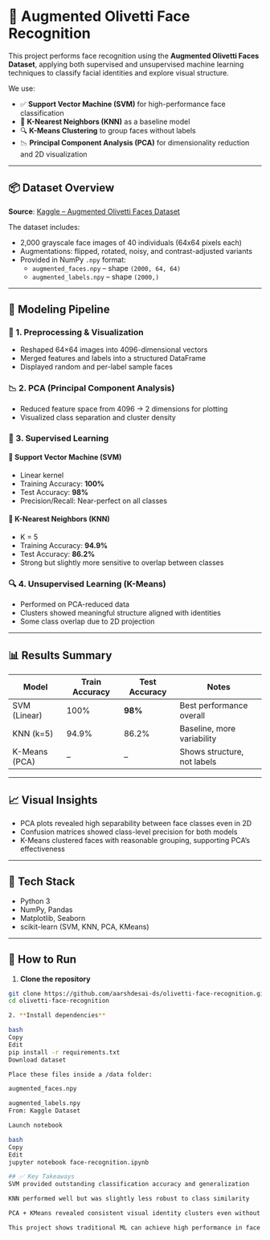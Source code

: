 # 🧠 Augmented Olivetti Face Recognition

This project performs face recognition using the **Augmented Olivetti Faces Dataset**, applying both supervised and unsupervised machine learning techniques to classify facial identities and explore visual structure.

We use:
- ✅ **Support Vector Machine (SVM)** for high-performance face classification
- 👥 **K-Nearest Neighbors (KNN)** as a baseline model
- 🔍 **K-Means Clustering** to group faces without labels
- 📉 **Principal Component Analysis (PCA)** for dimensionality reduction and 2D visualization

---

## 📦 Dataset Overview

**Source**: [Kaggle – Augmented Olivetti Faces Dataset](https://www.kaggle.com/datasets/martininf1n1ty/olivetti-faces-augmented-dataset)

The dataset includes:
- 2,000 grayscale face images of 40 individuals (64x64 pixels each)
- Augmentations: flipped, rotated, noisy, and contrast-adjusted variants
- Provided in NumPy `.npy` format:
  - `augmented_faces.npy` – shape `(2000, 64, 64)`
  - `augmented_labels.npy` – shape `(2000,)`

---

## 🧠 Modeling Pipeline

### 📌 1. Preprocessing & Visualization
- Reshaped 64×64 images into 4096-dimensional vectors
- Merged features and labels into a structured DataFrame
- Displayed random and per-label sample faces

### 📉 2. PCA (Principal Component Analysis)
- Reduced feature space from 4096 → 2 dimensions for plotting
- Visualized class separation and cluster density

### 🤖 3. Supervised Learning

#### 🌟 Support Vector Machine (SVM)
- Linear kernel
- Training Accuracy: **100%**
- Test Accuracy: **98%**
- Precision/Recall: Near-perfect on all classes

#### 👥 K-Nearest Neighbors (KNN)
- K = 5
- Training Accuracy: **94.9%**
- Test Accuracy: **86.2%**
- Strong but slightly more sensitive to overlap between classes

### 🔍 4. Unsupervised Learning (K-Means)
- Performed on PCA-reduced data
- Clusters showed meaningful structure aligned with identities
- Some class overlap due to 2D projection

---

## 📊 Results Summary

| Model         | Train Accuracy | Test Accuracy | Notes                      |
|---------------|----------------|---------------|----------------------------|
| SVM (Linear)  | 100%           | **98%**       | Best performance overall   |
| KNN (k=5)     | 94.9%          | 86.2%         | Baseline, more variability |
| K-Means (PCA) | –              | –             | Shows structure, not labels|

---

## 📈 Visual Insights

- PCA plots revealed high separability between face classes even in 2D
- Confusion matrices showed class-level precision for both models
- K-Means clustered faces with reasonable grouping, supporting PCA’s effectiveness

---

## 🧰 Tech Stack

- Python 3
- NumPy, Pandas
- Matplotlib, Seaborn
- scikit-learn (SVM, KNN, PCA, KMeans)

---

## 🚀 How to Run

1. **Clone the repository**

```bash
git clone https://github.com/aarshdesai-ds/olivetti-face-recognition.git
cd olivetti-face-recognition

2. **Install dependencies**

bash
Copy
Edit
pip install -r requirements.txt
Download dataset

Place these files inside a /data folder:

augmented_faces.npy

augmented_labels.npy
From: Kaggle Dataset

Launch notebook

bash
Copy
Edit
jupyter notebook face-recognition.ipynb

## ✅ Key Takeaways
SVM provided outstanding classification accuracy and generalization

KNN performed well but was slightly less robust to class similarity

PCA + KMeans revealed consistent visual identity clusters even without labels

This project shows traditional ML can achieve high performance in face recognition when paired with clean data and clear visualization
